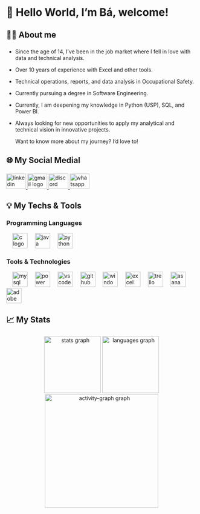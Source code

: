 <h1 align="left">👋 Hello World, I’m Bá, welcome!</h1>

###

## 🙋‍♀️ About me

###

- Since the age of 14, I’ve been in the job market where I fell in love with data and technical analysis.
- Over 10 years of experience with Excel and other tools.
- Technical operations, reports, and data analysis in Occupational Safety.
- Currently pursuing a degree in Software Engineering.
- Currently, I am deepening my knowledge in Python (USP), SQL, and Power BI.<br>
- Always looking for new opportunities to apply my analytical and technical vision in innovative projects.
  
  Want to know more about my journey? I’d love to!</p>


## 🌐 My Social Medial

###

<div align="left">
  <a href="https://www.linkedin.com/in/barbara-c-rocha/" target="_blank">
    <img src="https://raw.githubusercontent.com/maurodesouza/profile-readme-generator/master/src/assets/icons/social/linkedin/default.svg" width="52" height="40" alt="linkedin logo"  />
  </a>
  <a href="mailto: barbara.carvalho1304@gmail.com" target="_blank">
    <img src="https://raw.githubusercontent.com/maurodesouza/profile-readme-generator/master/src/assets/icons/social/gmail/default.svg" width="52" height="40" alt="gmail logo"  />
  </a>
  <a href="ba_cr" target="_blank">
    <img src="https://raw.githubusercontent.com/maurodesouza/profile-readme-generator/master/src/assets/icons/social/discord/default.svg" width="52" height="40" alt="discord logo"  />
  </a>
  <a href="https://wa.me/5511933768742" target="_blank">
    <img src="https://raw.githubusercontent.com/maurodesouza/profile-readme-generator/master/src/assets/icons/social/whatsapp/default.svg" width="52" height="40" alt="whatsapp logo"  />
  </a>
</div>

###


## 💡 My Techs & Tools

### Programming Languages

<div align="left">
  <img width="12" />
  <img src="https://cdn.simpleicons.org/c/A8B9CC" height="40" alt="c logo"  />
  <img width="12" />
  <img src="https://skillicons.dev/icons?i=java" height="40" alt="java logo"  />
  <img width="12" />
  <img src="https://skillicons.dev/icons?i=py" height="40" alt="python logo"  />
</div>

### Tools & Technologies
<div align="left">
  <img width="12" />
  <img src="https://skillicons.dev/icons?i=mysql" height="40" alt="mysql logo"  />
  <img width="12" />
  <img src="https://img.icons8.com/?size=100&id=VYZViNa9yYUp&format=png&color=FCC419" height="40" alt="power bi logo"  />
  <img width="12" />
  <img src="https://skillicons.dev/icons?i=vscode" height="40" alt="vscode logo"  />
  <img width="12" />
  <img src="https://skillicons.dev/icons?i=github" height="40" alt="github logo"  />
  <img width="12" />
  <img src="https://img.icons8.com/?size=100&id=948&format=png&color=1535A4" height="40" alt="windows logo"  />
  <img width="12" />
  <img src="https://img.icons8.com/?size=100&id=12421&format=png&color=0C8343" height="40" alt="excel logo"  /> 
  <img width="12" />
  <img src="https://img.icons8.com/?size=100&id=38573&format=png&color=4A31C6" height="40" alt="trello logo"  /> 
  <img width="12" />
  <img src="https://img.icons8.com/?size=100&id=ookJ5efQKjnm&format=png&color=FA5252" height="40" alt="asana logo"  /> 
  <img width="12" />
  <img src="https://img.icons8.com/?size=100&id=PI52fv0ORYa3&format=png&color=BD2828" height="40" alt="adobe logo"  /> 
</div>

###


## 📈 My Stats

### 

<div align="center">
  <img src="https://github-readme-stats.vercel.app/api?username=bacrocha&hide_title=false&hide_rank=false&show_icons=true&include_all_commits=true&count_private=true&disable_animations=false&theme=dracula&locale=en&hide_border=false&order=1" height="150" alt="stats graph"  />
  <img src="https://github-readme-stats.vercel.app/api/top-langs?username=bacrocha&locale=en&hide_title=false&layout=compact&card_width=320&langs_count=10&theme=dracula&hide_border=false&order=2" height="150" alt="languages graph"  />
  <img src="https://github-readme-activity-graph.vercel.app/graph?username=bacrocha&radius=16&theme=dracula&area=true&order=5" height="300" alt="activity-graph graph"  />
</div>

###

